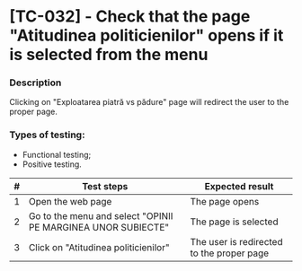 # **[TC-032] - Check that the page "Atitudinea politicienilor" opens if it is selected from the menu**

### **Description**

Clicking on "Exploatarea piatră vs pădure" page will redirect the user to the proper page.

### **Types of testing:**

- Functional testing;
- Positive testing.

| #   | **Test steps**                                               | **Expected result**                       |
| --- | ------------------------------------------------------------ | ----------------------------------------- |
| 1   | Open the web page                                            | The page opens                            |
| 2   | Go to the menu and select "OPINII PE MARGINEA UNOR SUBIECTE" | The page is selected                      |
| 3   | Click on "Atitudinea politicienilor"                         | The user is redirected to the proper page |
